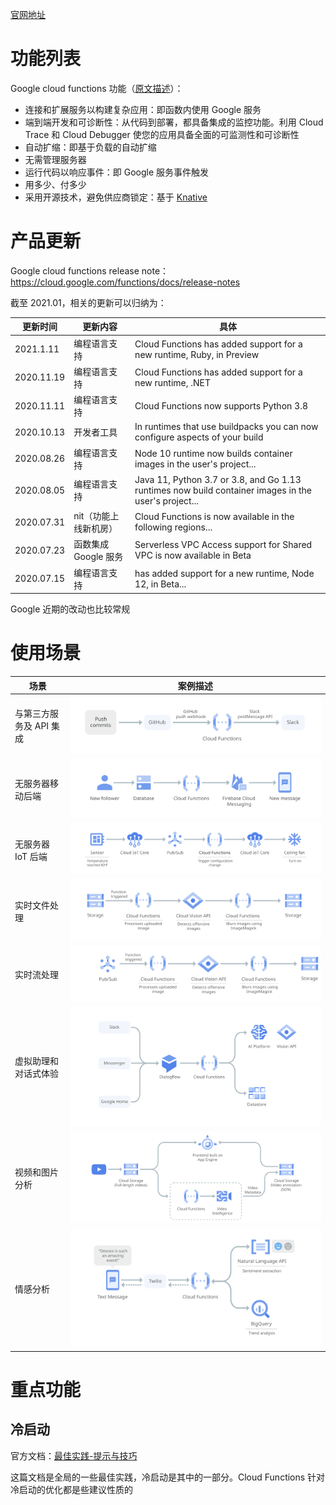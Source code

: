 [官网地址](https://cloud.google.com/functions/)

# 功能列表

Google cloud functions 功能（[原文描述](https://cloud.google.com/functions#section-14)）：

* 连接和扩展服务以构建复杂应用：即函数内使用 Google 服务
* 端到端开发和可诊断性：从代码到部署，都具备集成的监控功能。利用 Cloud Trace 和 Cloud Debugger 使您的应用具备全面的可监测性和可诊断性
* 自动扩缩：即基于负载的自动扩缩
* 无需管理服务器
* 运行代码以响应事件：即 Google 服务事件触发
* 用多少、付多少
* 采用开源技术，避免供应商锁定：基于 [Knative](https://coldtea214.gitbook.io/cncf-serverless/installableplatform/knative)

# 产品更新

Google cloud functions release note：https://cloud.google.com/functions/docs/release-notes

截至 2021.01，相关的更新可以归纳为：

| 更新时间 | 更新内容 | 具体 |
|---------|--------|-----|
| 2021.1.11 | 编程语言支持 | Cloud Functions has added support for a new runtime, Ruby, in Preview |
| 2020.11.19 | 编程语言支持 | Cloud Functions has added support for a new runtime, .NET |
| 2020.11.11 | 编程语言支持 | Cloud Functions now supports Python 3.8 |
| 2020.10.13 | 开发者工具 | In runtimes that use buildpacks you can now configure aspects of your build |
| 2020.08.26 | 编程语言支持 | Node 10 runtime now builds container images in the user's project... |
| 2020.08.05 | 编程语言支持 | Java 11, Python 3.7 or 3.8, and Go 1.13 runtimes now build container images in the user's project... |
| 2020.07.31 | nit（功能上线新机房）| Cloud Functions is now available in the following regions... |
| 2020.07.23 | 函数集成 Google 服务 | Serverless VPC Access support for Shared VPC is now available in Beta |
| 2020.07.15 | 编程语言支持 | has added support for a new runtime, Node 12, in Beta... |

Google 近期的改动也比较常规

# 使用场景

| 场景 | 案例描述 |
|----|--------|
| 与第三方服务及 API 集成 | ![user-case1](./user-case1.svg) |
| 无服务器移动后端 | ![user-case2](./user-case2.svg) |
| 无服务器 IoT 后端 | ![user-case3](./user-case3.svg) |
| 实时文件处理 | ![user-case4](./user-case4.svg) |
| 实时流处理 | ![user-case5](./user-case5.svg) |
| 虚拟助理和对话式体验 | ![user-case6](./user-case6.svg) |
| 视频和图片分析 | ![user-case7](./user-case7.svg) |
| 情感分析 | ![user-case8](./user-case8.svg) |

# 重点功能

## 冷启动

官方文档：[最佳实践-提示与技巧](https://cloud.google.com/functions/docs/bestpractices/tips)

这篇文档是全局的一些最佳实践，冷启动是其中的一部分。Cloud Functions 针对冷启动的优化都是些建议性质的
